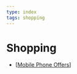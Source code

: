 ```yaml
---
type: index
tags: shopping
---
```


# Shopping

- [[Mobile Phone Offers]]


[//begin]: # "Autogenerated link references for markdown compatibility"
[Mobile Phone Offers]: mobile-phone-offers.md "Mobile Phone Offers"
[//end]: # "Autogenerated link references"